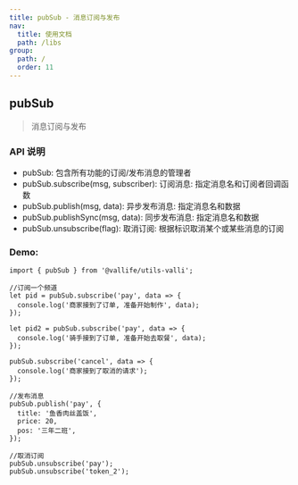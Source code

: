```yaml
---
title: pubSub - 消息订阅与发布
nav:
  title: 使用文档
  path: /libs
group:
  path: /
  order: 11
---
```


## pubSub

> 消息订阅与发布

### API 说明

- pubSub: 包含所有功能的订阅/发布消息的管理者
- pubSub.subscribe(msg, subscriber): 订阅消息: 指定消息名和订阅者回调函数
- pubSub.publish(msg, data): 异步发布消息: 指定消息名和数据
- pubSub.publishSync(msg, data): 同步发布消息: 指定消息名和数据
- pubSub.unsubscribe(flag): 取消订阅: 根据标识取消某个或某些消息的订阅

### Demo:

```tsx | pure
import { pubSub } from '@vallife/utils-valli';

//订阅一个频道
let pid = pubSub.subscribe('pay', data => {
  console.log('商家接到了订单, 准备开始制作', data);
});

let pid2 = pubSub.subscribe('pay', data => {
  console.log('骑手接到了订单, 准备开始去取餐', data);
});

pubSub.subscribe('cancel', data => {
  console.log('商家接到了取消的请求');
});

//发布消息
pubSub.publish('pay', {
  title: '鱼香肉丝盖饭',
  price: 20,
  pos: '三年二班',
});

//取消订阅
pubSub.unsubscribe('pay');
pubSub.unsubscribe('token_2');
```
